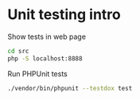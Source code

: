 # Unit testing intro

Show tests in web page
```bash
cd src
php -S localhost:8888
```

Run PHPUnit tests
```bash
./vendor/bin/phpunit --testdox test
```
